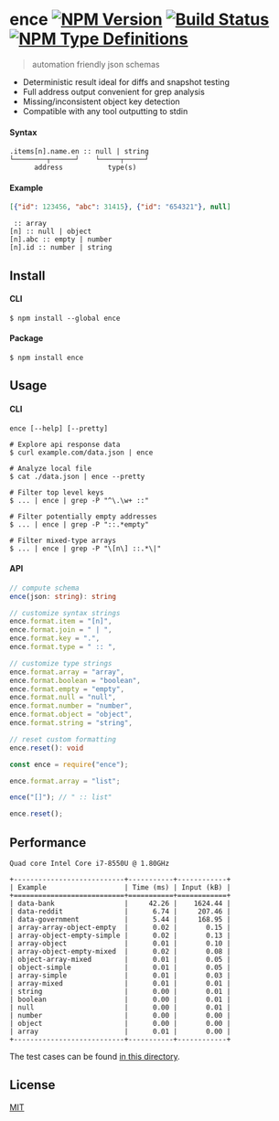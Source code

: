 # ence [![NPM Version](https://img.shields.io/npm/v/ence.svg)](https://www.npmjs.com/package/ence) [![Build Status](https://travis-ci.org/g-harel/ence.svg?branch=master)](https://travis-ci.org/g-harel/ence) [![NPM Type Definitions](https://img.shields.io/npm/types/ence.svg)](https://github.com/g-harel/ence)

> automation friendly json schemas

* Deterministic result ideal for diffs and snapshot testing
* Full address output convenient for grep analysis
* Missing/inconsistent object key detection
* Compatible with any tool outputting to stdin

#### Syntax

```text
.items[n].name.en :: null | string
└────────┬──────┘    └─────┬─────┘
      address           type(s)
```

#### Example

```json
[{"id": 123456, "abc": 31415}, {"id": "654321"}, null]
```

```text
 :: array
[n] :: null | object
[n].abc :: empty | number
[n].id :: number | string
```

## Install

#### CLI

```shell
$ npm install --global ence
```

#### Package

```shell
$ npm install ence
```

## Usage

#### CLI

```
ence [--help] [--pretty]
```

```shell
# Explore api response data
$ curl example.com/data.json | ence

# Analyze local file
$ cat ./data.json | ence --pretty
```


```shell
# Filter top level keys
$ ... | ence | grep -P "^\.\w+ ::"

# Filter potentially empty addresses
$ ... | ence | grep -P "::.*empty"

# Filter mixed-type arrays
$ ... | ence | grep -P "\[n\] ::.*\|"
```

#### API

```typescript
// compute schema
ence(json: string): string

// customize syntax strings
ence.format.item = "[n]",
ence.format.join = " | ",
ence.format.key = ".",
ence.format.type = " :: ",

// customize type strings
ence.format.array = "array",
ence.format.boolean = "boolean",
ence.format.empty = "empty",
ence.format.null = "null",
ence.format.number = "number",
ence.format.object = "object",
ence.format.string = "string",

// reset custom formatting
ence.reset(): void
```

```javascript
const ence = require("ence");

ence.format.array = "list";

ence("[]"); // " :: list"

ence.reset();
```

## Performance

```
Quad core Intel Core i7-8550U @ 1.80GHz
```

```text
+---------------------------+-----------+------------+
| Example                   | Time (ms) | Input (kB) |
+===========================+===========+============+
| data-bank                 |     42.26 |    1624.44 |
| data-reddit               |      6.74 |     207.46 |
| data-government           |      5.44 |     168.95 |
| array-array-object-empty  |      0.02 |       0.15 |
| array-object-empty-simple |      0.02 |       0.13 |
| array-object              |      0.01 |       0.10 |
| array-object-empty-mixed  |      0.02 |       0.08 |
| object-array-mixed        |      0.01 |       0.05 |
| object-simple             |      0.01 |       0.05 |
| array-simple              |      0.01 |       0.03 |
| array-mixed               |      0.01 |       0.01 |
| string                    |      0.00 |       0.01 |
| boolean                   |      0.00 |       0.01 |
| null                      |      0.00 |       0.01 |
| number                    |      0.00 |       0.00 |
| object                    |      0.00 |       0.00 |
| array                     |      0.01 |       0.00 |
+---------------------------+-----------+------------+
```

The test cases can be found [in this directory](./examples).

## License

[MIT](./LICENSE)
